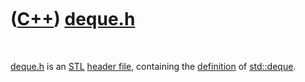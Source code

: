 



 

 

 

 

 

([C++](Cpp.htm)) [deque.h](CppDequeH.htm)
=========================================

 

[deque.h](CppDequeH.htm) is an [STL](CppStl.htm) [header
file](CppHeaderFile.htm), containing the [definition](CppDefinition.htm)
of [std::deque](CppDeque.htm).

 

 

 

 

 





 



